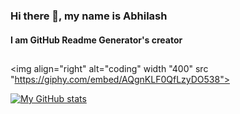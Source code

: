 ### Hi there 👋, my name is Abhilash
#### I am GitHub Readme Generator's creator
##
<img align="right" alt="coding" width "400" src "https://giphy.com/embed/AQgnKLF0QfLzyDO538">
   
[![My GitHub stats](https://github-readme-stats.vercel.app/api?username=ShunyaCodes&theme=github_dark&count_private=true&show_icons=true)](https://github.com/anuraghazra/github-readme-stats)
